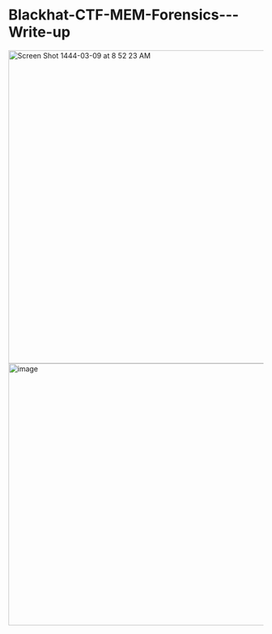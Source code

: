 # Blackhat-CTF-MEM-Forensics---Write-up


<img width="618" alt="Screen Shot 1444-03-09 at 8 52 23 AM" src="https://user-images.githubusercontent.com/114960489/193990638-37bb40ba-c1b6-47bf-9993-6ce71c04eb23.png">


<img width="517" alt="image" src="https://user-images.githubusercontent.com/114960489/193988727-e38be489-d99a-4009-903d-a639ef23c266.png">
